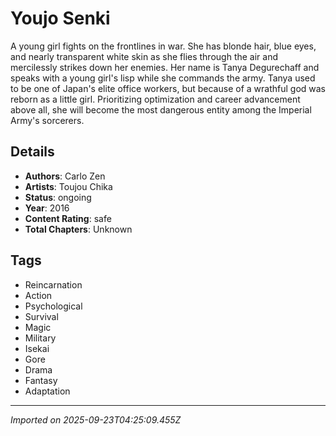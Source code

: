 # Youjo Senki

A young girl fights on the frontlines in war. She has blonde hair, blue eyes, and nearly transparent white skin as she flies through the air and mercilessly strikes down her enemies. Her name is Tanya Degurechaff and speaks with a young girl's lisp while she commands the army. Tanya used to be one of Japan's elite office workers, but because of a wrathful god was reborn as a little girl. Prioritizing optimization and career advancement above all, she will become the most dangerous entity among the Imperial Army's sorcerers.

## Details
- **Authors**: Carlo Zen
- **Artists**: Toujou Chika
- **Status**: ongoing
- **Year**: 2016
- **Content Rating**: safe
- **Total Chapters**: Unknown

## Tags
- Reincarnation
- Action
- Psychological
- Survival
- Magic
- Military
- Isekai
- Gore
- Drama
- Fantasy
- Adaptation

---
*Imported on 2025-09-23T04:25:09.455Z*
